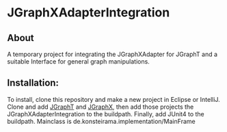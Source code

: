 JGraphXAdapterIntegration
=========================

About
-----

A temporary project for integrating the JGraphXAdapter for JGraphT and a suitable Interface for general graph manipulations.

Installation:
-------------

To install, clone this repository and make a new project in Eclipse or IntelliJ. Clone and add [JGraphT](https://github.com/Konsteirama/jgrapht) and [JGraphX](https://github.com/Konsteirama/jgraphx), then add those projects the JGraphXAdapterIntegration to the buildpath. Finally, add JUnit4 to the buildpath. Mainclass is de.konsteirama.implementation/MainFrame
